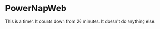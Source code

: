PowerNapWeb
===========

This is a timer. It counts down from 26 minutes. It doesn't do anything else.
